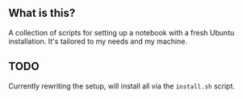 ## What is this?
A collection of scripts for setting up a notebook with a fresh Ubuntu installation.
It's tailored to my needs and my machine.

## TODO
Currently rewriting the setup, will install all via the `install.sh` script.
